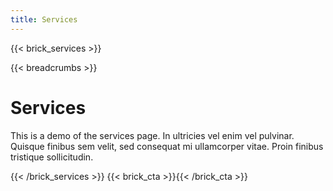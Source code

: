 ```yaml
---
title: Services
---
```

{{< brick_services >}}

{{< breadcrumbs >}}

# Services

This is a demo of the services page. In ultricies vel enim vel pulvinar. Quisque finibus sem velit, sed consequat mi ullamcorper vitae. Proin finibus tristique sollicitudin.

{{< /brick_services >}}
{{< brick_cta >}}{{< /brick_cta >}}
